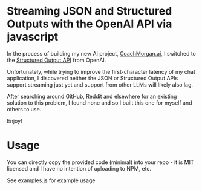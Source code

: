 # Streaming JSON and Structured Outputs with the OpenAI API via javascript
In the process of building my new AI project, [CoachMorgan.ai](https://www.coachmorgan.ai), I switched to the [Structured Output API](https://platform.openai.com/docs/guides/structured-outputs) from OpenAI.

Unfortunately, while trying to improve the first-character latency of my chat application, I discovered neither the JSON or Structured Output APIs support streaming just yet and support from other LLMs will likely also lag.

After searching around GitHub, Reddit and elsewhere for an existing solution to this problem, I found none and so I built this one for myself and others to use.

Enjoy!

# Usage
You can directly copy the provided code (minimal) into your repo - it is MIT licensed and I have no intention of uploading to NPM, etc.

See examples.js for example usage
